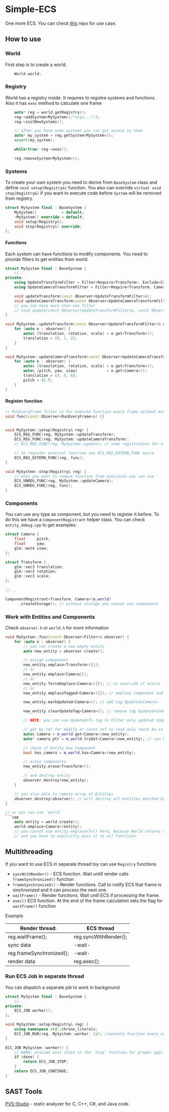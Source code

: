 # Simple-ECS

One more ECS. You can check [this](https://gitlab.com/p34ch-main/Game) repo for use case.

## How to use

### World

First step is to create a world.

```cpp
    World world;
```

### Registry

World has a registry inside. It requires to registre systems and functions. Also it has `exec` method to calculate one frame

```cpp
    auto* reg = world.getRegistry();
    reg->addSystem<MySystem>(/*args...*/);
    reg->initNewSystems();

    // after you have some systems you can get access to them
    auto* my_system = reg.getSystem<MySystem>();
    assert(my_system);

    while(true) reg->exec();

    reg.removeSystem<MySystem>();
```

### Systems

To create your own system you need to derive from `BaseSystem` class and define `void setup(Registry&)` function. You also can override `virtual void stop(Registry&)` if you want to execute code before `System` will be removed from registry.

```cpp
struct MySystem final : BaseSystem {
    MySystem()           = default;
    ~MySystem() override = default;
    void setup(Registry&);
    void stop(Registry&) override;
};
```

#### Functions

Each system can have functions to modify components. You need to provide filters to get entities from world.

```cpp
struct MySystem final : BaseSystem {
    //...
private:
    using UpdateTransformFilter = Filter<Require<Transform>, Exclude<Camera>>;
    using UpdateCameraTransformFilter = Filter<Require<Transform, Camera>>;

    void updateTransform(const Observer<UpdateTransformFilter>&);
    void updateCameraTransform(const Observer<UpdateCameraTransformFilter>&);
    // you can have more than one filter
    // void update(const Observer<UpdateTransformFilter>&, const Observer<UpdateCameraTransformFilter>&);
}
```

```cpp
void MySystem::updateTransform(const Observer<UpdateTransformFilter>& observer) {
    for (auto e : observer) {
        auto& [translation, rotation, scale] = e.get<Transform>();
        translation = {0, 1, 2};
    }
}

void MySystem::updateCameraTransform(const Observer<UpdateCameraTransformFilter>& observer) {
    for (auto e : observer) {
        auto& [translation, rotation, scale] = e.get<Transform>();
        auto& [pitch, yaw, view]             = e.get<Camera>();
        translation = {4, 5, 6};
        pitch = 42.f;
    }
}
```

#### Register function

```cpp
// RunEveryFrame filter is for execute function every frame without entities. You can use observer to create a new entity.
void func(const Observer<RunEveryFrame>&) {}


void MySystem::setup(Registry& reg) {
    ECS_REG_FUNC(reg, MySystem::updateTransform);
    ECS_REG_FUNC(reg, MySystem::updateCameraTransform);
    // ECS_REG_FUNC(reg, MySystem::update); // same registration for all functions

    // to register external function use ECS_REG_EXTERN_FUNC macro.
    ECS_REG_EXTERN_FUNC(reg, func);
}

void MySystem::stop(Registry& reg) {
    // when you want to remove function from execution you can use
    ECS_UNREG_FUNC(reg, MySystem::updateCamera);
    ECS_UNREG_FUNC(reg, func);
}
```

### Components

You can use any type as component, but you need to register it before. To do this we have a `ComponentRegistrant` helper class. You can check `entity_debug.cpp` to get examples.

```cpp
struct Camera {
    float     pitch;
    float     yaw;
    glm::mat4 view;
};

struct Transform {
    glm::vec3 translation;
    glm::vec3 rotation;
    glm::vec3 scale;
};

//...

ComponentRegistrant<Transform, Camera>(m_world)
      .createStorage(); // without storage you cannot use components
```

### Work with Entities and Components

Check `observer.h` or `world.h` for more information

```cpp
void MySystem::func(const Observer<Filter>& observer) {
    for (auto e : observer) {
        // you can create a new empty entity
        auto new_entity = observer.create();

        // assign components
        new_entity.emplace<Transform>({});
        // or
        new_entity.emplace(Camera{});
        // or
        new_entity.forceEmplace<Camera>({}); // to override if exists
        // or
        new_entity.emplaceTagged<Camera>({}); // emplace component and tag Updated<Camera>

        new_entity.markUpdated<Camera>(); // add tag Updated<Camera>

        new_entity.clearUpdateTag<Camera>(); // remove tag Updated<Camera>

        // NOTE: you can use Updated<T> tag to Filter only updated components

        // get by ref for modify or const ref to read only (must be in Requires and not in Exclude)
        auto& camera = m_world.get<Camera>(new_entity);
        auto* camera_ptr = m_world.tryGet<Camera>(new_entity); // can be used without restrictions

        // check if Entity has Component
        bool has_camera = m_world.has<Camera>(new_entity);

        // erase components
        new_entity.erase<Transform>();

        // and destroy entity
        observer.destroy(new_entity);
    }

    // you also able to remove array of Entities
    observer.destroy(observer); // will destroy all entities matched by Filter
}

// or you can use `world`
```cpp
    auto entity = world.create();
    world.emplace<Camera>(entity);
    // you cannot use entity.emplace<T>() here, because World returns only Entity ID
    // and you have to explicitly pass it to all functions
```

## Multithreading

If you want to use ECS in separate thread toy can use `Registry` functions

* `syncWithRender()` - ECS function. Wait untill render calls `frameSynchronized()` function
* `frameSynchronized()` - Render functions. Call to notify ECS that frame is sinchronized and it can process the next one.
* `waitFrame()` - Render functions. Wait until ECS if processing the frame.
* `exec()` ECS function. At the end of the frame calculation sets the flag for `waitFrame()` function

Example

| Render thread: | ECS thread |
| ---  | --- |
| reg.waitFrame(); | reg.syncWithRender(); |
| sync data | -wait- |
| reg.frameSynchronized(); | -wait- |
| render data | reg.exec(); |

### Run ECS Job in separate thread

You can dispatch a separate job to work in background

```cpp
struct MySystem final : BaseSystem {
    //...
private:
    ECS_JOB worker();
};

void MySystem::setup(Registry& reg) {
    using namespace std::chrono_literals;
    ECS_JOB_RUN(reg, MySystem::worker, 1s); //execute function every second until ECS_JOB_STOP
}

ECS_JOB MySystem::worker() {
    // WARN: provide exit state in the `Stop` function for proper application exit
    if (done) {
        return ECS_JOB_STOP;
    }
    return ECS_JOB_CONTINUE;
}
```

## SAST Tools

[PVS-Studio](https://pvs-studio.com/en/pvs-studio/?utm_source=website&utm_medium=github&utm_campaign=open_source) - static analyzer for C, C++, C#, and Java code.
